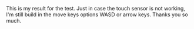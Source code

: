 This is my result for the test. Just in case the touch sensor is not working, I'm still build in the move keys options WASD or arrow keys. Thanks you so much.